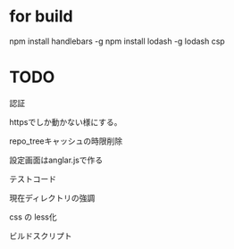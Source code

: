 
# for build
npm install handlebars -g
npm install lodash -g
lodash csp


# TODO

認証

httpsでしか動かない様にする。

repo_treeキャッシュの時限削除

設定画面はanglar.jsで作る

テストコード

現在ディレクトリの強調

css の less化

ビルドスクリプト